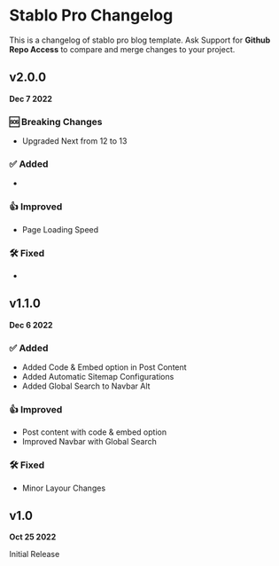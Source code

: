 # Stablo Pro Changelog

This is a changelog of stablo pro blog template. Ask Support for **Github Repo Access** to compare and merge changes to your project.

## v2.0.0

**Dec 7 2022**

### 🆘 Breaking Changes

- Upgraded Next from 12 to 13

### ✅ Added

-

### 👍 Improved

- Page Loading Speed

### 🛠️ Fixed

-

## v1.1.0

**Dec 6 2022**

### ✅ Added

- Added Code & Embed option in Post Content
- Added Automatic Sitemap Configurations
- Added Global Search to Navbar Alt

### 👍 Improved

- Post content with code & embed option
- Improved Navbar with Global Search

### 🛠️ Fixed

- Minor Layour Changes

## v1.0

**Oct 25 2022**

Initial Release
